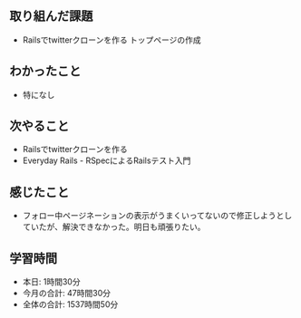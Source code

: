 ## 取り組んだ課題
- Railsでtwitterクローンを作る トップページの作成
## わかったこと
- 特になし
## 次やること
- Railsでtwitterクローンを作る
- Everyday Rails - RSpecによるRailsテスト入門
## 感じたこと
- フォロー中ページネーションの表示がうまくいってないので修正しようとしていたが、解決できなかった。明日も頑張りたい。
## 学習時間
- 本日: 1時間30分
- 今月の合計: 47時間30分
- 全体の合計: 1537時間50分
